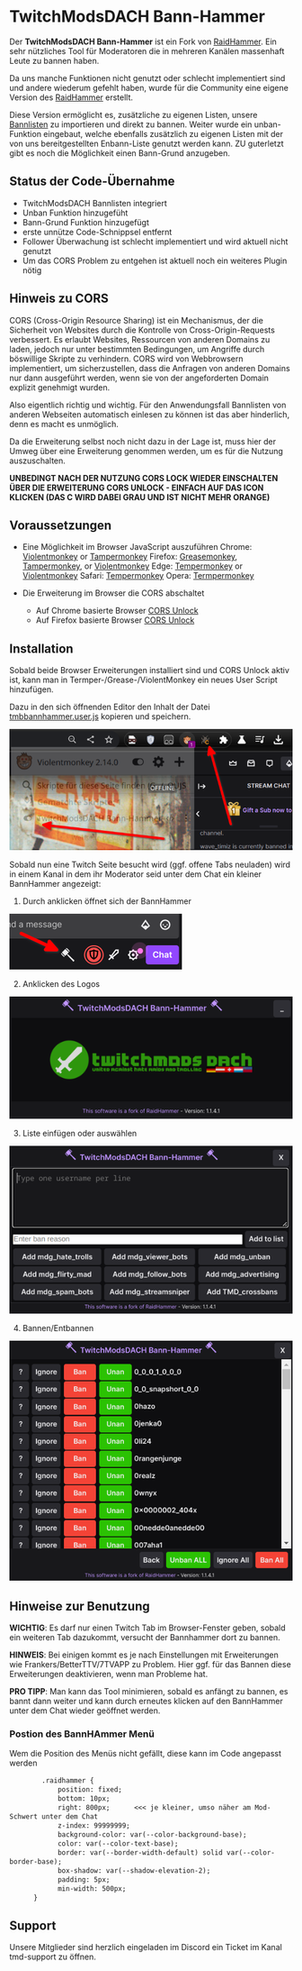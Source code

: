 # TwitchModsDACH Bann-Hammer
Der **TwitchModsDACH Bann-Hammer** ist ein Fork von [RaidHammer](https://github.com/victornpb/twitch-mass-ban).
Ein sehr nützliches Tool für Moderatoren die in mehreren Kanälen massenhaft Leute zu bannen haben.

Da uns manche Funktionen nicht genutzt oder schlecht implementiert sind und andere wiederum gefehlt haben,
wurde für die Community eine eigene Version des [RaidHammer](https://github.com/victornpb/twitch-mass-ban) erstellt.

Diese Version ermöglicht es, zusätzliche zu eigenen Listen, unsere [Bannlisten](https://github.com/TwitchmodsDACH/Bannlisten) zu importieren und direkt zu bannen. 
Weiter wurde ein unban-Funktion eingebaut, welche ebenfalls zusätzlich zu eigenen Listen mit der von uns bereitgestellten Enbann-Liste genutzt werden kann.
ZU guterletzt gibt es noch die Möglichkeit einen Bann-Grund anzugeben.

## Status der Code-Übernahme
- TwitchModsDACH Bannlisten integriert
- Unban Funktion hinzugefüht
- Bann-Grund Funktion hinzugefügt
- erste unnütze Code-Schnippsel entfernt
- Follower Überwachung ist schlecht implementiert und wird aktuell nicht genutzt
- Um das CORS Problem zu entgehen ist aktuell noch ein weiteres Plugin nötig

## Hinweis zu CORS
CORS (Cross-Origin Resource Sharing) ist ein Mechanismus, der die Sicherheit von Websites durch die Kontrolle von Cross-Origin-Requests verbessert. Es erlaubt Websites, Ressourcen von anderen Domains zu laden, jedoch nur unter bestimmten Bedingungen, um Angriffe durch böswillige Skripte zu verhindern. CORS wird von Webbrowsern implementiert, um sicherzustellen, dass die Anfragen von anderen Domains nur dann ausgeführt werden, wenn sie von der angeforderten Domain explizit genehmigt wurden.

Also eigentlich richtig und wichtig. Für den Anwendungsfall Bannlisten von anderen Webseiten automatisch einlesen zu können ist das aber hinderlich, denn es macht es unmöglich.

Da die Erweiterung selbst noch nicht dazu in der Lage ist, muss hier der Umweg über eine Erweiterung genommen werden, um es für die Nutzung auszuschalten.

**__UNBEDINGT NACH DER NUTZUNG CORS LOCK WIEDER EINSCHALTEN ÜBER DIE ERWEITERUNG CORS UNLOCK - EINFACH AUF DAS ICON KLICKEN (DAS C WIRD DABEI GRAU UND IST NICHT MEHR ORANGE)__**

## Voraussetzungen
- Eine Möglichkeit im Browser JavaScript auszuführen
	Chrome: [Violentmonkey](https://chrome.google.com/webstore/detail/violent-monkey/jinjaccalgkegednnccohejagnlnfdag) or [Tampermonkey](https://chrome.google.com/webstore/detail/dhdgffkkebhmkfjojejmpbldmpobfkfo)
	Firefox: [Greasemonkey](https://addons.mozilla.org/en-US/firefox/addon/greasemonkey/), [Tampermonkey](https://addons.mozilla.org/en-US/firefox/addon/tampermonkey/), or [Violentmonkey](https://addons.mozilla.org/firefox/addon/violentmonkey/)
	Edge: [Tempermonkey](https://microsoftedge.microsoft.com/addons/detail/iikmkjmpaadaobahmlepeloendndfphd) or [Violentmonkey](https://microsoftedge.microsoft.com/addons/detail/eeagobfjdenkkddmbclomhiblgggliao)
	Safari: [Tempermonkey](https://apps.apple.com/us/app/tampermonkey/id1482490089)
	Opera: [Termpermonkey](https://addons.opera.com/en/extensions/details/tampermonkey-beta/)

- Die Erweiterung im Browser die CORS abschaltet
	- Auf Chrome basierte Browser [CORS Unlock](https://chrome.google.com/webstore/detail/cors-unblock/lfhmikememgdcahcdlaciloancbhjino)
	- Auf Firefox basierte Browser [CORS Unlock](https://addons.mozilla.org/de/firefox/addon/cors-unblock/)

## Installation
Sobald beide Browser Erweiterungen installiert sind und CORS Unlock aktiv ist,
kann man in Termper-/Grease-/ViolentMonkey ein neues User Script hinzufügen.

Dazu in den sich öffnenden Editor den Inhalt der Datei [tmbbannhammer.user.js](tmbbannhammer.user.js) kopieren und speichern.

![](dokumentation/allesaktiviert.png)

Sobald nun eine Twitch Seite besucht wird (ggf. offene Tabs neuladen) wird in einem Kanal in dem ihr Moderator seid unter dem Chat ein kleiner BannHammer angezeigt:

1. Durch anklicken öffnet sich der BannHammer

![](dokumentation/bannhammer.png)

2. Anklicken des Logos

![](dokumentation/bannhammer1.png)

3. Liste einfügen oder auswählen

![](dokumentation/bannhammer2.png)

4. Bannen/Entbannen

![](dokumentation/bannhammer3.png)

## Hinweise zur Benutzung

**WICHTIG**: Es darf nur einen Twitch Tab im Browser-Fenster geben, sobald ein weiteren Tab dazukommt, versucht der Bannhammer dort zu bannen.

**HINWEIS**: Bei einigen kommt es je nach Einstellungen mit Erweiterungen wie Frankers/BetterTTV/7TVAPP zu Problem.
Hier ggf. für das Bannen diese Erweiterungen deaktivieren, wenn man Probleme hat.

**PRO TIPP**: Man kann das Tool minimieren, sobald es anfängt zu bannen, es bannt dann weiter und kann durch erneutes klicken auf den BannHammer unter dem Chat wieder geöffnet werden.

### Postion des BannHAmmer Menü
Wem die Position des Menüs nicht gefällt, diese kann im Code angepasst werden

```
        .raidhammer {
            position: fixed;
            bottom: 10px;
            right: 800px;      <<< je kleiner, umso näher am Mod-Schwert unter dem Chat
            z-index: 99999999;
            background-color: var(--color-background-base);
            color: var(--color-text-base);
            border: var(--border-width-default) solid var(--color-border-base);
            box-shadow: var(--shadow-elevation-2);
            padding: 5px;
            min-width: 500px;
      }
```

## Support
Unsere Mitglieder sind herzlich eingeladen im Discord ein Ticket im Kanal tmd-support zu öffnen.
